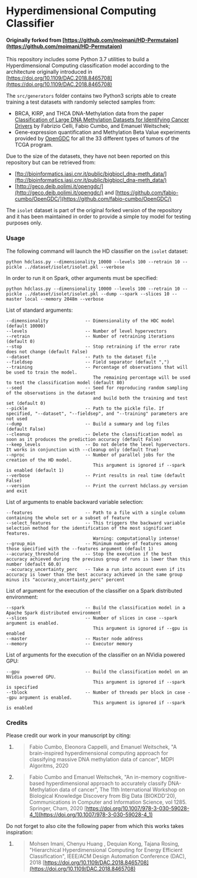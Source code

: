 # Hyperdimensional Computing Classifier
#### Originally forked from [https://github.com/moimani/HD-Permutaion](https://github.com/moimani/HD-Permutaion)

This repository includes some Python 3.7 utilities to build a Hyperdimensional Computing classification model according to the architecture
originally introduced in [https://doi.org/10.1109/DAC.2018.8465708](https://doi.org/10.1109/DAC.2018.8465708)

The `src/generators` folder contains two Python3 scripts able to create training a test datasets with randomly selected samples from:
- BRCA, KIRP, and THCA DNA-Methylation data from the paper [Classification of Large DNA Methylation Datasets for Identifying Cancer Drivers](https://doi.org/10.1016/j.bdr.2018.02.005) by Fabrizio Celli, Fabio Cumbo, and Emanuel Weitschek;
- Gene-expression quantification and Methylation Beta Value experiments provided by [OpenGDC](https://github.com/fabio-cumbo/OpenGDC/) for all the 33 different types of tumors of the TCGA program.

Due to the size of the datasets, they have not been reported on this repository but can be retrieved from: 
- [ftp://bioinformatics.iasi.cnr.it/public/bigbiocl_dna-meth_data/](ftp://bioinformatics.iasi.cnr.it/public/bigbiocl_dna-meth_data/)
- [http://geco.deib.polimi.it/opengdc/](http://geco.deib.polimi.it/opengdc/) and [https://github.com/fabio-cumbo/OpenGDC/](https://github.com/fabio-cumbo/OpenGDC/)

The `isolet` dataset is part of the original forked version of the repository and it has been maintained in order to provide a simple 
toy model for testing purposes only.

### Usage

The following command will launch the HD classifier on the `isolet` dataset:
```
python hdclass.py --dimensionality 10000 --levels 100 --retrain 10 --pickle ../dataset/isolet/isolet.pkl --verbose
```

In order to run it on Spark, other arguments must be specified:
```
python hdclass.py --dimensionality 10000 --levels 100 --retrain 10 --pickle ../dataset/isolet/isolet.pkl --dump --spark --slices 10 --master local --memory 2048m --verbose
```

List of standard arguments:
```
--dimensionality              -- Dimensionality of the HDC model (default 10000)
--levels                      -- Number of level hypervectors
--retrain                     -- Number of retraining iterations (default 0)
--stop                        -- Stop retraining if the error rate does not change (default False)
--dataset                     -- Path to the dataset file
--fieldsep                    -- Field separator (default ",")
--training                    -- Percentage of observations that will be used to train the model. 
                                 The remaining percentage will be used to test the classification model (default 80)
--seed                        -- Seed for reproducing random sampling of the observations in the dataset 
                                 and build both the training and test set (default 0)
--pickle                      -- Path to the pickle file. If specified, "--dataset", "--fieldsep", and "--training" parameters are not used
--dump                        -- Build a summary and log files (default False)
--cleanup                     -- Delete the classification model as soon as it produces the prediction accuracy (default False)
--keep_levels                 -- Do not delete the level hypervectors. It works in conjunction with --cleanup only (default True)
--nproc                       -- Number of parallel jobs for the creation of the HD model.
                                 This argument is ignored if --spark is enabled (default 1)
--verbose                     -- Print results in real time (default False)
--version                     -- Print the current hdclass.py version and exit
```

List of arguments to enable backward variable selection:
```
--features                    -- Path to a file with a single column containing the whole set or a subset of feature
--select_features             -- This triggers the backward variable selection method for the identification of the most significant features.
                                 Warning: computationally intense!
--group_min                   -- Minimum number of features among those specified with the --features argument (default 1)
--accuracy_threshold          -- Stop the execution if the best accuracy achieved during the previous group of runs is lower than this number (default 60.0)
--accuracy_uncertainty_perc   -- Take a run into account even if its accuracy is lower than the best accuracy achieved in the same group minus its "accuracy_uncertainty_perc" percent
```

List of argument for the execution of the classifier on a Spark distributed environment:
```
--spark                       -- Build the classification model in a Apache Spark distributed environment
--slices                      -- Number of slices in case --spark argument is enabled. 
                                 This argument is ignored if --gpu is enabled
--master                      -- Master node address
--memory                      -- Executor memory
```

List of arguments for the execution of the classifier on an NVidia powered GPU:
```
--gpu                         -- Build the classification model on an NVidia powered GPU. 
                                 This argument is ignored if --spark is specified
--tblock                      -- Number of threads per block in case --gpu argument is enabled. 
                                 This argument is ignored if --spark is enabled
```

### Credits

Please credit our work in your manuscript by citing:

1. > Fabio Cumbo, Eleonora Cappelli, and Emanuel Weitschek, "A brain-inspired hyperdimensional computing approach for classifying massive DNA methylation data of cancer", MDPI Algoritms, 2020

2. > Fabio Cumbo and Emanuel Weitschek, "An in-memory cognitive-based hyperdimensional approach to accurately classify DNA-Methylation data of cancer", The 11th International Workshop on Biological Knowledge Discovery from Big Data (BIOKDD'20), Communications in Computer and Information Science, vol 1285. Springer, Cham, 2020 [https://doi.org/10.1007/978-3-030-59028-4_1](https://doi.org/10.1007/978-3-030-59028-4_1)

Do not forget to also cite the following paper from which this works takes inspiration:

1. > Mohsen Imani, Chenyu Huang , Dequian Kong, Tajana Rosing, "Hierarchical Hyperdimensional Computing for Energy Efficient Classification", IEEE/ACM Design Automation Conference (DAC), 2018 [https://doi.org/10.1109/DAC.2018.8465708](https://doi.org/10.1109/DAC.2018.8465708)
